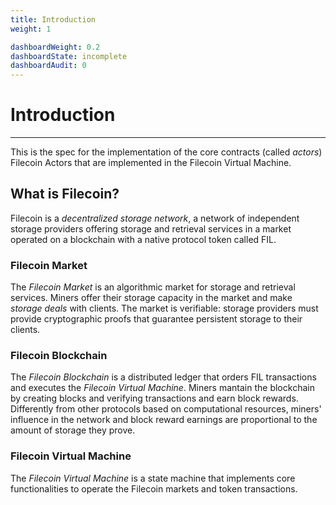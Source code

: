 ```yaml
---
title: Introduction
weight: 1

dashboardWeight: 0.2
dashboardState: incomplete
dashboardAudit: 0
---
```


# Introduction
---

This is the spec for the implementation of the core contracts (called *actors*) Filecoin Actors that are implemented in the Filecoin Virtual Machine.

## What is Filecoin?

Filecoin is a *decentralized storage network*, a network of independent storage providers offering storage and retrieval services in a market operated on a blockchain with a native protocol token called FIL.

### Filecoin Market
The *Filecoin Market* is an algorithmic market for storage and retrieval services.
Miners offer their storage capacity in the market and make *storage deals* with clients.
The market is verifiable: storage providers must provide cryptographic proofs that guarantee persistent storage to their clients.

### Filecoin Blockchain
The *Filecoin Blockchain* is a distributed ledger that orders FIL transactions and executes the *Filecoin Virtual Machine*.
Miners mantain the blockchain by creating blocks and verifying transactions and earn block rewards.
Differently from other protocols based on computational resources, miners' influence in the network and block reward earnings are proportional to the amount of storage they prove.

### Filecoin Virtual Machine
The *Filecoin Virtual Machine* is a state machine that implements core functionalities to operate the Filecoin markets and token transactions.

